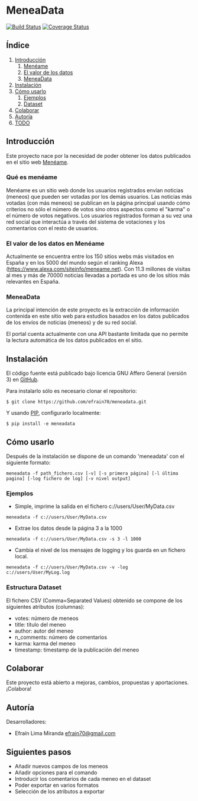 # MeneaData 
[![Build Status](https://travis-ci.org/efrain70/meneadata.svg?branch=ci)](https://travis-ci.org/efrain70/meneadata)
[![Coverage Status](https://coveralls.io/repos/github/efrain70/meneadata/badge.svg?branch=master)](https://coveralls.io/github/efrain70/meneadata?branch=master)

## Índice

1. [Introducción](#introduction)
    1. [Menéame](#meneame)
    2. [El valor de los datos](#value)
    3. [MeneaData](#meneadata)
2. [Instalación](#installation)
3. [Cómo usarlo](#usage)
    1. [Ejemplos](#examples)
    2. [Dataset](#dataset)
4. [Colaborar](#contributing)
5. [Autoría](#authors)
6. [TODO](#todo)  

## Introducción <a name="introduction"></a>

Este proyecto nace por la necesidad de poder obtener los datos
publicados en el sitio web <a href="https://www.meneame.net/" target="_blank"> Menéame</a>.

### Qué es menéame <a name="meneame"></a>
Menéame es un sitio web donde los usuarios registrados envían noticias (meneos) que pueden ser votadas
por los demás usuarios. Las noticias más votadas (con más meneos) se publican 
en la página principal usando cómo criterios no sólo el número de votos sino otros aspectos como
el "karma" o el número de votos negativos. Los usuarios registrados forman a su vez una red social
que interactúa a través del sistema de votaciones y los comentarios con el resto de usuarios.
​
 
### El valor de los datos en Menéame <a name="value"></a>

Actualmente se encuentra entre los 150 sitios webs más visitados en España y en los 5000 del mundo según
el ranking Alexa (https://www.alexa.com/siteinfo/meneame.net). Con 11.3 millones de visitas al mes y más de
70000 noticias llevadas a portada es uno de los sitios más relevantes en España.

### MeneaData <a name="meneadata"></a>

La principal intención de este proyecto es la extracción de información contenida en este sitio web
para estudios basados en los datos publicados de los envíos de noticias (meneos) y de su red social.

El portal cuenta actualmente con una API bastante limitada que no permite la lectura automática
de los datos publicados en el sitio. 


## Instalación <a name="installation"></a>

El código fuente está publicado bajo licencia GNU Affero General (versión 3) en 
<a href="https://github.com/efrain70/meneadata" target="_blank"> GitHub</a>.

Para instalarlo sólo es necesario clonar el repositorio:

`$ git clone https://github.com/efrain70/meneadata.git`

Y usando <a href="https://pip.pypa.io/en/stable/" target="_blank"> PIP</a>, configurarlo localmente:

`$ pip install -e meneadata`

## Cómo usarlo <a name="usage"></a>

Después de la instalación se dispone de un comando 'meneadata' con el siguiente formato:

`meneadata -f path_fichero.csv [-v] [-s primera página] [-l última pagina] [-log fichero de log] [-v nivel output]` 

### Ejemplos <a name="examples"></a>

* Simple, imprime la salida en el fichero c://users/User/MyData.csv

`meneadata -f c://users/User/MyData.csv`

* Extrae los datos desde la página 3 a la 1000

`meneadata -f c://users/User/MyData.csv -s 3 -l 1000`

* Cambia el nivel de los mensajes de logging  y los guarda en un fichero local.

`meneadata -f c://users/User/MyData.csv -v -log c://users/User/MyLog.log`

### Estructura Dataset <a name="dataset"></a>

El fichero CSV (Comma=Separated Values) obtenido se compone de los siguientes atributos (columnas):

* votes: número de meneos
* title: título del meneo
* author: autor del meneo
* n_comments: número de comentarios
* karma: karma del meneo
* timestamp: timestamp de la publicación del meneo


## Colaborar  <a name="contributing"></a>

Este proyecto está abierto a mejoras, cambios, propuestas y aportaciones. ¡Colabora!

## Autoría  <a name="authors"></a> 

Desarrolladores:

* Efraín Lima Miranda <efrain70@gmail.com>


## Siguientes pasos <a name="TODO"></a>

* Añadir nuevos campos de los meneos
* Añadir opciones para el comando 
* Introducir los comentarios de cada meneo en el dataset
* Poder exportar en varios formatos
* Selección de los atributos a exportar

